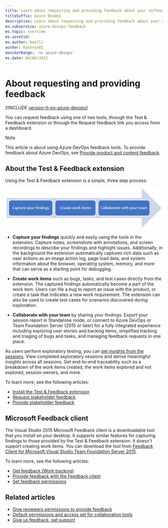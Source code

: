 ```yaml
---
title: Learn about requesting and providing feedback about your software applications
titleSuffix: Azure DevOps 
description: Learn about requesting and providing feedback about your software applications in Azure DevOps 
ms.subservice: azure-devops-feedback
ms.topic: overview
ms.assetid:  
ms.author: kaelli
author: KathrynEE 
monikerRange: '<= azure-devops'
ms.date: 04/04/2022
---
```


# About requesting and providing feedback 
 
[!INCLUDE [version-lt-eq-azure-devops](../../includes/version-lt-eq-azure-devops.md)]

You can request feedback using one of two tools, through the Test & Feedback extension or through the Request feedback link you access from a dashboard. 

> [!NOTE]  
> This article is about using Azure DevOps feedback tools. To provide feedback about Azure DevOps, see [Provide product and content feedback](../../user-guide/provide-feedback.md?bc=%252fazure%252fdevops%252fproject%252ffeedback%252fbreadcrumb%252ftoc.json&toc=%252fazure%252fdevops%252fproject%252ffeedback%252ftoc.json). 

## About the Test & Feedback extension

Using the Test & Feedback extension is a simple, three step process:

![Schematic showing process steps Capture, Create, Collaborate](../../test/media/perform-exploratory-tests/getstarted-05.png)
 
* **Capture your findings** quickly and easily using the tools in the extension. 
  Capture notes, screenshots with annotations, and screen recordings 
  to describe your findings and highlight issues. Additionally, in 
  the background the extension automatically captures rich data such
  as user actions as an image action log, page load data,
  and system information about the browser, operating system, memory,
  and more that can serve as a starting point for debugging. 

* **Create work items** such as bugs, tasks, and test cases directly from 
  the extension. The captured findings automatically become a part of the work item. 
  Users can file a bug to report an issue with the product, or create a task that
  indicates a new work requirement. The extension can also be used to 
  create test cases for scenarios discovered during exploration. 

* **Collaborate with your team** by sharing your findings. 
  Export your session report in Standalone mode, or connect to Azure DevOps or
  Team Foundation Server (2015 or later) for a fully integrated experience
  including exploring user stories and backlog items, simplified tracking and triaging of 
  bugs and tasks, and managing feedback requests in one place.

As users perform exploratory testing, you can
[get insights from the sessions](../../test/insights-exploratory-testing.md). View completed exploratory sessions and derive meaningful
insights across all sessions. Get end-to-end traceability such as a breakdown 
of the work items created, the work items explored and not explored, session owners,
and more.
  
To learn more, see the following articles:  

- [Install the Test & Feedback extension](../../test/request-stakeholder-feedback.md?toc=/azure/devops/project/toc.json)
- [Request stakeholder feedback](../../test/request-stakeholder-feedback.md?toc=/azure/devops/project/toc.json)
- [Provide stakeholder feedback](../../test/provide-stakeholder-feedback.md?toc=/azure/devops/project/toc.json)  


## Microsoft Feedback client 

The Visual Studio 2015 Microsoft Feedback client is a downloadable tool that you install on your desktop. It supports similar features for capturing findings to those provided by the Test & Feedback extension. It doesn't support creating work items. You can download the tool from [Feedback Client for Microsoft Visual Studio Team Foundation Server 2015](https://www.microsoft.com/download/details.aspx?id=48142).
  
To learn more, see the following articles:  

- [Get feedback (Work tracking)](/previous-versions/azure/devops/project/feedback/get-feedback) 
- [Provide feedback with the Feedback client](/previous-versions/azure/devops/project/feedback/give-feedback)  
- [Set feedback permissions](/previous-versions/azure/devops/project/feedback/give-permissions-feedback)  

## Related articles

- [Give reviewers permissions to provide feedback](/previous-versions/azure/devops/project/feedback/give-permissions-feedback)
- [Default permissions and access set for collaboration tools](../wiki/wiki-readme-permissions.md) 
- [Give us feedback, get support](../../user-guide/provide-feedback.md) 
